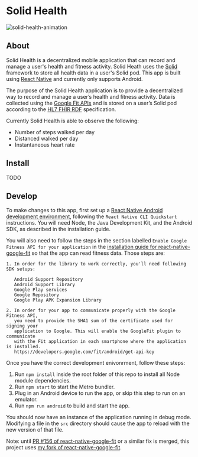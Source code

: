 # Solid Health

![solid-health-animation](https://user-images.githubusercontent.com/5856867/82492308-fcd71900-9ab3-11ea-8752-1d24c7c5e70b.gif "A screen capture of a user logging into and browsing the Solid Health app.")

## About

Solid Health is a decentralized mobile application that can record and manage a user's health
and fitness activity. Solid Heath uses the [Solid](https://solidproject.org/) framework to store
all health data in a user's Solid pod. This app is built using [React Native](https://reactnative.dev/)
and currently only supports Android.

The purpose of the Solid Health application is to provide a decentralized way to record and manage
a user’s health and fitness activity. Data is collected using the [Google Fit APIs](https://developers.google.com/fit/android)
and is stored on a user’s Solid pod according to the [HL7 FHIR RDF](https://www.hl7.org/fhir/rdf.html)
specification.

Currently Solid Health is able to observe the following:

* Number of steps walked per day
* Distanced walked per day
* Instantaneous heart rate

## Install

TODO

## Develop

To make changes to this app, first set up a [React Native Android development environment](https://reactnative.dev/docs/environment-setup),
following the `React Native CLI Quickstart` instructions. You will need Node, the Java Development
Kit, and the Android SDK, as described in the installation guide.

You will also need to follow the steps in the section labelled `Enable Google Fitness API for your
application` in the [installation guide for react-native-google-fit](https://github.com/StasDoskalenko/react-native-google-fit/blob/master/docs/INSTALLATION.md#enable-google-fitness-api-for-your-application)
so that the app can read fitness data. Those steps are:
```
1. In order for the library to work correctly, you'll need following SDK setups:
   
   Android Support Repository
   Android Support Library
   Google Play services
   Google Repository
   Google Play APK Expansion Library
   
2. In order for your app to communicate properly with the Google Fitness API,
   you need to provide the SHA1 sum of the certificate used for signing your
   application to Google. This will enable the GoogleFit plugin to communicate
   with the Fit application in each smartphone where the application is installed.
   https://developers.google.com/fit/android/get-api-key
```

Once you have the correct development enivonrment, follow these steps:

1. Run `npm install` inside the root folder of this repo to install all Node module dependencies.
2. Run `npm start` to start the Metro bundler.
3. Plug in an Android device to run the app, or skip this step to run on an emulator.
4. Run `npm run android` to build and start the app.

You should now have an instance of the application running in debug mode. Modifying a file in
the `src` directory should cause the app to reload with the new version of that file.

Note: until [PR #156 of react-native-google-fit](https://github.com/StasDoskalenko/react-native-google-fit/pull/156)
or a similar fix is merged, this project uses [my fork of react-native-google-fit](https://github.com/jasonpaulos/react-native-google-fit/tree/heart-rate-fix).
